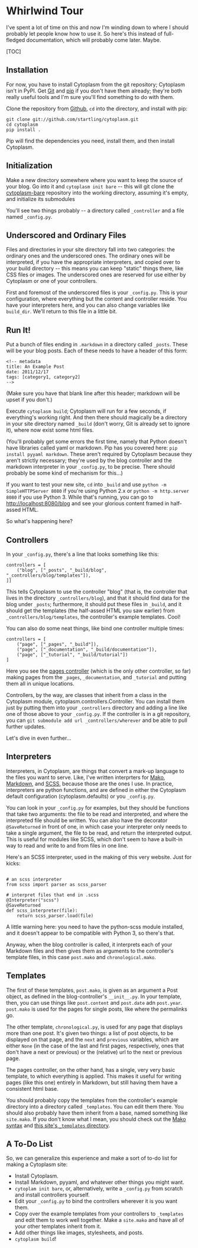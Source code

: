 # Whirlwind Tour
I've spent a lot of time on this and now I'm winding down to where I should probably let people know how to use it. So here's this instead of full-fledged documentation, which will probably come later. Maybe.

[TOC]

## Installation
For now, you have to install Cytoplasm from the git repository; Cytoplasm isn't in PyPI. Get [Git](http://git-scm.com/) and [pip](http://pypi.python.org/pypi/pip) if you don't have them already; they're both really useful tools and I'm sure you'll find something to do with them.

Clone the repository from [Github](https://github.com/startling/cytoplasm), `cd` into the directory, and install with pip:
~~~~{.bash}
git clone git://github.com/startling/cytoplasm.git
cd cytoplasm
pip install .
~~~~
Pip will find the dependencies you need, install them, and then install Cytoplasm.

## Initialization
Make a new directory somewhere where you want to keep the source of your blog. Go into it and `cytoplasm init bare` -- this will git clone the [cytoplasm-bare](https://github.com/startling/cytoplasm-bare) repository into the working directory, assuming it's empty, and initialize its submodules

You'll see two things probably -- a directory called `_controller` and a file named `_config.py`.

## Underscored and Ordinary Files
Files and directories in your site directory fall into two categories: the ordinary ones and the underscored ones.  The ordinary ones will be interpreted, if you have the appropriate interpreters, and copied over to your build directory -- this means you can keep "static" things there, like CSS files or images. The underscored ones are reserved for use either by Cytoplasm or one of your controllers.

First and foremost of the underscored files is your `_config.py`. This is your configuration, where everything but the content and controller reside. You have your interpreters here, and you can also change variables like `build_dir`. We'll return to this file in a little bit.

## Run It!
Put a bunch of files ending in `.markdown` in a directory called `_posts`. These will be your blog posts. Each of these needs to have a header of this form:
~~~~~{.yaml}
<!-- metadata
title: An Example Post
date: 2011/12/17
tags: [category1, category2]
-->

~~~~~
(Make sure you have that blank line after this header; markdown will be upset if you don't.)

Execute `cytoplasm build`; Cytoplasm will run for a few seconds, if everything's working right. And then there should magically be a directory in your site directory named `_build` (don't worry, Git is already set to ignore it), where now exist some html files. 

(You'll probably get some errors the first time, namely that Python doesn't have libraries called yaml or markdown. Pip has you covered here: `pip install pyyaml markdown`. These aren't required by Cytoplasm because they aren't strictly necessary; they're used by the blog controller and the markdown interpreter in your `_config.py`, to be precise. There should probably be some kind of mechanism for this...)

If you want to test your new site, `cd` into `_build` and use `python -m SimpleHTTPServer 8080` if you're using Python 2.x or `python -m http.server 8080` if you use Python 3. While that's running, you can go to <http://localhost:8080/blog> and see your glorious content framed in half-assed HTML.

So what's happening here?

## Controllers
In your `_config.py`, there's a line that looks something like this:

~~~~~{.python}
controllers = [
    ("blog", ["_posts", "_build/blog", "_controllers/blog/templates"]),
]]
~~~~~
This tells Cytoplasm to use the controller "blog" (that is, the controller that lives in the directory `_controllers/blog`), and that it should find data for the blog under `_posts`; furthermore, it should put these files in `_build`, and it should get the templates (the half-assed HTML you saw earlier) from `_controllers/blog/templates`, the controller's example templates. Cool!

You can also do some neat things, like bind one controller multiple times:
~~~~~{.python}
controllers = [
    ("page", ["_pages", "_build"]),
    ("page", ["_documentation", "_build/documentation"]),
    ("page", ["_tutorial", "_build/tutorial"])
]
~~~~~
Here you see the [pages controller](https://github.com/startling/cytoplasm-page-controller) (which is the only other controller, so far) making pages from the `_pages`, `_documentation`, and `_tutorial` and putting them all in unique locations.

Controllers, by the way, are classes that inherit from a class in the Cytoplasm module, cytoplasm.controllers.Controller. You can install them just by putting them into your `_controllers` directory and adding a line like one of those above to your `_config.py`.  If the controller is in a git repository, you can `git submodule add url _controllers/wherever` and be able to pull further updates.

Let's dive in even further...

## Interpreters

Interpreters, in Cytoplasm, are things that convert a mark-up language to the files you want to serve. Like, I've written interprters for [Mako](http://makotemplates.org), [Markdown](http://daringfireball.net/projects/markdown/), and [SCSS](http://sass-lang.com), because those are the ones I use. In practice, interpreters are python functions, and are defined in either the Cytoplasm default configuration (cytoplasm.defaults) or you `_config.py`.

You can look in your `_config.py` for examples, but they should be functions that take two arguments: the file to be read and interpreted, and where the interpreted file should be written. You can also have the decorator `@SaveReturned` in front of one, in which case your interpreter only needs to take a single argument, the file to be read, and return the interpreted output. This is useful for modules like SCSS, which don't seem to have a built-in way to read and write to and from files in one line.

Here's an SCSS interpreter, used in the making of this very website. Just for kicks:
~~~~~{.python}

# an scss interpreter
from scss import parser as scss_parser

# interpret files that end in .scss
@Interpreter("scss")
@SaveReturned
def scss_interpreter(file):
    return scss_parser.load(file)
~~~~~
A little warning here: you need to have the python-scss module installed, and it doesn't appear to be compatible with Python 3, so there's that.

Anyway, when the blog controller is called, it interprets each of your Markdown files and then gives them as arguments to the controller's template files, in this case `post.mako` and `chronological.mako`.

## Templates

The first of these templates, `post.mako`, is given as an argument a Post object, as defined in the blog-controller's `__init__.py`. In your template, then, you can use things like `post.content` and `post.date` adn `post.year`. `post.mako` is used for the pages for single posts, like where the permalinks go.

The other template, `chronological.py`, is used for any page that displays more than one post. It's given two things: a list of post objects, to be displayed on that page, and the `next` and `previous` variables, which are either `None` (in the case of the last and first pages, respectively, ones that don't have a next or previous) or the (relative) url to the next or previous page.

The pages controller, on the other hand, has a single, very very basic template, to which everything is applied. This makes it useful for writing pages (like this one) entirely in Markdown, but still having them have a consistent html base.

You should probably copy the templates from the controller's example directory into a directory called `_templates`. You can edit them there. You should also probably have them inherit from a base, named something like `site.mako`. If you don't know what I mean, you should check out the [Mako syntax](http://www.makotemplates.org/docs/syntax.html#inherit) and [this site's `_templates` directory](https://github.com/startling/cytoplasm-site/tree/master/_templates).

## A To-Do List
So, we can generalize this experience and make a sort of to-do list for making a Cytoplasm site:

* Install Cytoplasm.
* Install Markdown, pyyaml, and whatever other things you might want.
* `cytoplam init bare`, or, alternatively, write a `_config.py` from scratch and install controllers yourself.
* Edit your `_config.py` to bind the controllers wherever it is you want them.
* Copy over the example templates from your controllers to `_templates` and edit them to work well together. Make a `site.mako` and have all of your other templates inherit from it.
* Add other things like images, stylesheets, and posts.
* `cytoplasm build`!
